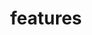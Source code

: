 ---
title: features
headless: true
widget: features
sort: 30

heading: Better Solutions for better websites
subHeading: Lorem ipsum dolor sit amet, consectetur adipisicing elit, sed do eiusmod tempor incididunt ut labore et


features:
- name: Fully Responsive
  icon: mobile-devices
  text: Almost half (46%) of website views in Australia are done on mobile.  We make sure your site looks great on all devices.
- name: Built For Speed
  icon: timer
  text: We use the best technologies/techniques to make sure your site is lightning fast.  
- name: SEO Optimised
  icon: search
  text: There's no point having the world's best website if nobody can find it.  All our sites are built with SEO in mind, giving you the best chance to be noticed
- name: Features Galore
  icon: tuning
  text: RockitWeb have a massive tool chest of components to make your site look and behave brilliantly.  Want something super special, no worries we are coders, we can custom build it for you. 
---
